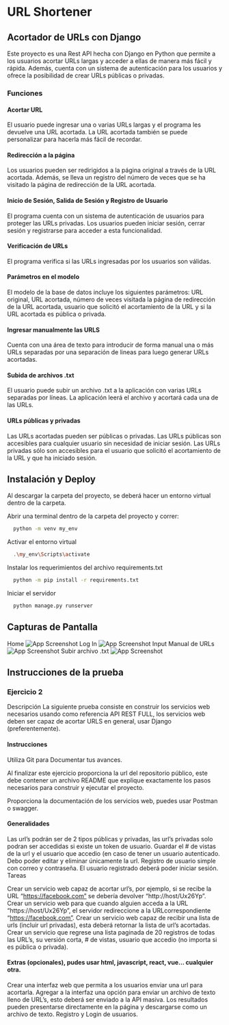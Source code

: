 
# URL Shortener

## Acortador de URLs con Django
Este proyecto es una Rest API hecha con Django en Python que permite a los usuarios acortar URLs largas y acceder a ellas de manera más fácil y rápida. Además, cuenta con un sistema de autenticación para los usuarios y ofrece la posibilidad de crear URLs públicas o privadas.

### Funciones
#### Acortar URL
El usuario puede ingresar una o varias URLs largas y el programa les devuelve una URL acortada. La URL acortada también se puede personalizar para hacerla más fácil de recordar.

#### Redirección a la página
Los usuarios pueden ser redirigidos a la página original a través de la URL acortada. Además, se lleva un registro del número de veces que se ha visitado la página de redirección de la URL acortada.

#### Inicio de Sesión, Salida de Sesión y Registro de Usuario
El programa cuenta con un sistema de autenticación de usuarios para proteger las URLs privadas. Los usuarios pueden iniciar sesión, cerrar sesión y registrarse para acceder a esta funcionalidad.

#### Verificación de URLs
El programa verifica si las URLs ingresadas por los usuarios son válidas.

#### Parámetros en el modelo
El modelo de la base de datos incluye los siguientes parámetros: URL original, URL acortada, número de veces visitada la página de redirección de la URL acortada, usuario que solicitó el acortamiento de la URL y si la URL acortada es pública o privada.

#### Ingresar manualmente las URLS
Cuenta con una área de texto para introducir de forma manual una o más URLs separadas por una separación de lineas para luego generar URLs acortadas.

#### Subida de archivos .txt
El usuario puede subir un archivo .txt a la aplicación con varias URLs separadas por líneas. La aplicación leerá el archivo y acortará cada una de las URLs.

#### URLs públicas y privadas
Las URLs acortadas pueden ser públicas o privadas. Las URLs públicas son accesibles para cualquier usuario sin necesidad de iniciar sesión. Las URLs privadas sólo son accesibles para el usuario que solicitó el acortamiento de la URL y que ha iniciado sesión.

## Instalación y Deploy

Al descargar la carpeta del proyecto, se deberá hacer un entorno virtual dentro de la carpeta.

Abrir una terminal dentro de la carpeta del proyecto y correr:
```bash
  python -m venv my_env
```

Activar el entorno virtual
```bash
  .\my_env\Scripts\activate
```

Instalar los requerimientos del archivo requirements.txt
```bash
  python -m pip install -r requirements.txt
```
Iniciar el servidor
```bash
  python manage.py runserver
```
    

## Capturas de Pantalla
Home
![App Screenshot](https://i.imgur.com/N2XXN6v.png)
Log In
![App Screenshot](https://i.imgur.com/gqJ6zuo.png)
Input Manual de URLs
![App Screenshot](https://i.imgur.com/SnB0cQ6.png)
Subir archivo .txt
![App Screenshot](https://i.imgur.com/jRXJhcG.png)


## Instrucciones de la prueba

### Ejercicio 2
Descripción
La siguiente prueba consiste en construir los servicios web necesarios usando como referencia API REST FULL, los servicios web deben ser capaz de acortar URLS en general, usar Django (preferentemente).

#### Instrucciones
Utiliza Git para Documentar tus avances.

Al finalizar este ejercicio proporciona la url del repositorio público, este debe contener un archivo README que explique exactamente los pasos necesarios para construir y ejecutar el proyecto.

Proporciona la documentación de los servicios web, puedes usar Postman o swagger.

#### Generalidades

Las url’s podrán ser de 2 tipos públicas y privadas, las url’s privadas solo podran ser accedidas si existe un token de usuario.
Guardar el # de vistas de la url y el usuario que accedio (en caso de tener un usuario autenticado.
Debo poder editar y eliminar únicamente la url.
Registro de usuario simple con correo y contraseña.
El usuario registrado deberá poder iniciar sesión.
Tareas

Crear un servicio web capaz de acortar url’s, por ejemplo, si se recibe la URL “https://facebook.com” se debería devolver “http://host/Ux26Yp”.
Crear un servicio web para que cuando alguien acceda a la URL “https://host/Ux26Yp”, el servidor redireccione a la URLcorrespondiente “https://facebook.com”.
Crear un servicio web capaz de recibir una lista de urls (incluir url privadas), esta deberá retornar la lista de url’s acortadas.
Crear un servicio que regrese una lista paginada de 20 registros de todas las URL’s, su versión corta, # de vistas, usuario que accedio (no importa si es pública o privada).
#### Extras (opcionales), pudes usar html, javascript, react, vue… cualquier otra.

Crear una interfaz web que permita a los usuarios enviar una url para acortarla.
Agregar a la interfaz una opción para enviar un archivo de texto lleno de URL’s, esto deberá ser enviado a la API masiva. Los resultados pueden presentarse directamente en la página y descargarse como un archivo de texto.
Registro y Login de usuarios.

